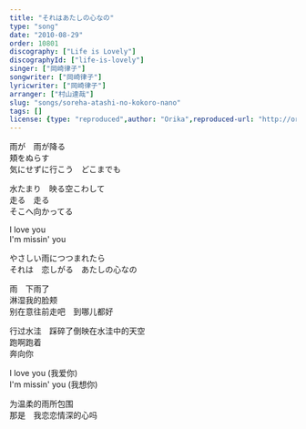 ```yaml
---
title: "それはあたしの心なの"
type: "song"
date: "2010-08-29"
order: 10801
discography: ["Life is Lovely"]
discographyId: ["life-is-lovely"]
singer: ["岡崎律子"]
songwriter: ["岡崎律子"]
lyricwriter: ["岡崎律子"]
arranger: ["村山達哉"]
slug: "songs/soreha-atashi-no-kokoro-nano"
tags: []
license: {type: "reproduced",author: "Orika",reproduced-url: "http://orikamushi.myweb.hinet.net/",reproduced-website: "織歌蟲網站"}
---
```


雨が　雨が降る   
頬をぬらす   
気にせずに行こう　どこまでも   
  
水たまり　映る空こわして   
走る　走る   
そこへ向かってる   
  
I love you   
I'm missin' you   
  
やさしい雨につつまれたら   
それは　恋しがる　あたしの心なの  
  
雨　下雨了  
淋湿我的脸颊  
别在意往前走吧　到哪儿都好  
  
行过水洼　踩碎了倒映在水洼中的天空  
跑啊跑着  
奔向你  
  
I love you (我爱你)  
I'm missin' you (我想你)  
  
为温柔的雨所包围  
那是　我恋恋情深的心吗
